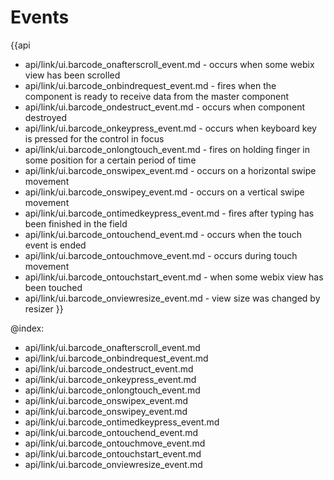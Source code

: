 Events
=======

{{api
- api/link/ui.barcode_onafterscroll_event.md - occurs when some webix view has been scrolled
- api/link/ui.barcode_onbindrequest_event.md - fires when the component is ready to receive data from the master component
- api/link/ui.barcode_ondestruct_event.md - occurs when component destroyed
- api/link/ui.barcode_onkeypress_event.md - occurs when keyboard key is pressed for the control in focus
- api/link/ui.barcode_onlongtouch_event.md - fires on holding finger in some position for a certain period of time
- api/link/ui.barcode_onswipex_event.md - occurs on a horizontal swipe movement
- api/link/ui.barcode_onswipey_event.md - occurs on a vertical swipe movement
- api/link/ui.barcode_ontimedkeypress_event.md - fires after typing has been finished in the field
- api/link/ui.barcode_ontouchend_event.md - occurs when the touch event is ended
- api/link/ui.barcode_ontouchmove_event.md - occurs during touch movement
- api/link/ui.barcode_ontouchstart_event.md - when some webix view has been touched
- api/link/ui.barcode_onviewresize_event.md - view size was changed by resizer
}}

@index:
- api/link/ui.barcode_onafterscroll_event.md
- api/link/ui.barcode_onbindrequest_event.md
- api/link/ui.barcode_ondestruct_event.md
- api/link/ui.barcode_onkeypress_event.md
- api/link/ui.barcode_onlongtouch_event.md
- api/link/ui.barcode_onswipex_event.md
- api/link/ui.barcode_onswipey_event.md
- api/link/ui.barcode_ontimedkeypress_event.md
- api/link/ui.barcode_ontouchend_event.md
- api/link/ui.barcode_ontouchmove_event.md
- api/link/ui.barcode_ontouchstart_event.md
- api/link/ui.barcode_onviewresize_event.md


